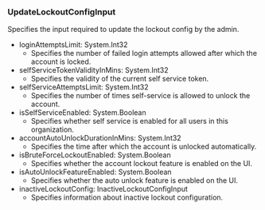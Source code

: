 ### UpdateLockoutConfigInput
Specifies the input required to update the lockout config by the admin.

- loginAttemptsLimit: System.Int32
  - Specifies the number of failed login attempts allowed after which the account is locked.
- selfServiceTokenValidityInMins: System.Int32
  - Specifies the validity of the current self service token.
- selfServiceAttemptsLimit: System.Int32
  - Specifies the number of times self-service is allowed to unlock the account.
- isSelfServiceEnabled: System.Boolean
  - Specifies whether self service is enabled for all users in this organization.
- accountAutoUnlockDurationInMins: System.Int32
  - Specifies the time after which the account is unlocked automatically.
- isBruteForceLockoutEnabled: System.Boolean
  - Specifies whether the account lockout feature is enabled on the UI.
- isAutoUnlockFeatureEnabled: System.Boolean
  - Specifies whether the auto unlock feature is enabled on the UI.
- inactiveLockoutConfig: InactiveLockoutConfigInput
  - Specifies information about inactive lockout configuration.
